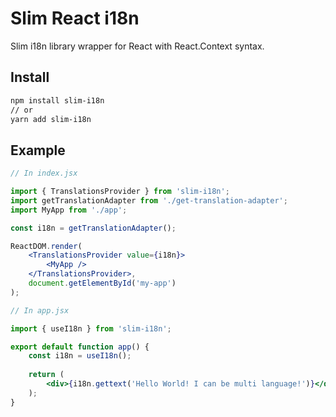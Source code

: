 # Slim React i18n
Slim i18n library wrapper for React with React.Context syntax.


## Install

```bash
npm install slim-i18n
// or
yarn add slim-i18n

```

## Example

```jsx harmony
// In index.jsx

import { TranslationsProvider } from 'slim-i18n';
import getTranslationAdapter from './get-translation-adapter';
import MyApp from './app';

const i18n = getTranslationAdapter();

ReactDOM.render(
    <TranslationsProvider value={i18n}>
        <MyApp />
    </TranslationsProvider>,
    document.getElementById('my-app')
);
```


```jsx harmony
// In app.jsx

import { useI18n } from 'slim-i18n';

export default function app() {
    const i18n = useI18n();
    
    return (
        <div>{i18n.gettext('Hello World! I can be multi language!')}</div>
    );
}
```
